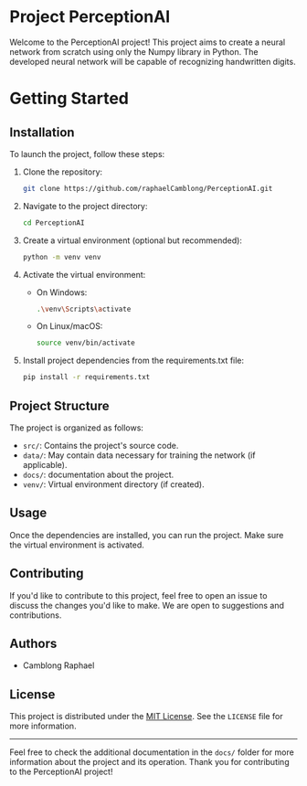 # Project PerceptionAI

Welcome to the PerceptionAI project! This project aims to create a neural network from scratch using only the Numpy library in Python. The developed neural network will be capable of recognizing handwritten digits.

# Getting Started


## Installation

To launch the project, follow these steps:

1. Clone the repository:
   ```bash
   git clone https://github.com/raphaelCamblong/PerceptionAI.git
   ```

2. Navigate to the project directory:
   ```bash
   cd PerceptionAI
   ```

3. Create a virtual environment (optional but recommended):
   ```bash
   python -m venv venv
   ```

4. Activate the virtual environment:
   - On Windows:
     ```bash
     .\venv\Scripts\activate
     ```
   - On Linux/macOS:
     ```bash
     source venv/bin/activate
     ```

5. Install project dependencies from the requirements.txt file:
   ```bash
   pip install -r requirements.txt
   ```

## Project Structure

The project is organized as follows:

- `src/`: Contains the project's source code.
- `data/`: May contain data necessary for training the network (if applicable).
- `docs/`: documentation about the project.
- `venv/`: Virtual environment directory (if created).

## Usage

Once the dependencies are installed, you can run the project. Make sure the virtual environment is activated.

## Contributing

If you'd like to contribute to this project, feel free to open an issue to discuss the changes you'd like to make. We are open to suggestions and contributions.

## Authors

- Camblong Raphael

## License

This project is distributed under the [MIT License](LICENSE). See the `LICENSE` file for more information.

---

Feel free to check the additional documentation in the `docs/` folder for more information about the project and its operation. Thank you for contributing to the PerceptionAI project!
